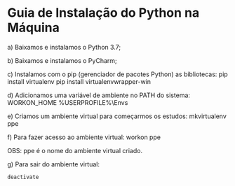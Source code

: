 ﻿# Guia de Instalação do Python na Máquina

a) Baixamos e instalamos o Python 3.7;

b) Baixamos e instalamos o PyCharm;

c) Instalamos com o pip (gerenciador de pacotes Python) as bibliotecas:
	pip install virtualenv
	pip install virtualenvwrapper-win

d) Adicionamos uma variável de ambiente no PATH do sistema:
	WORKON_HOME %USERPROFILE%\Envs


e) Criamos um ambiente virtual para começarmos os estudos:
	mkvirtualenv ppe 

f) Para fazer acesso ao ambiente virtual:
	workon ppe

OBS: ppe é o nome do ambiente virtual criado.


g) Para sair do ambiente virtual:
	
	deactivate

